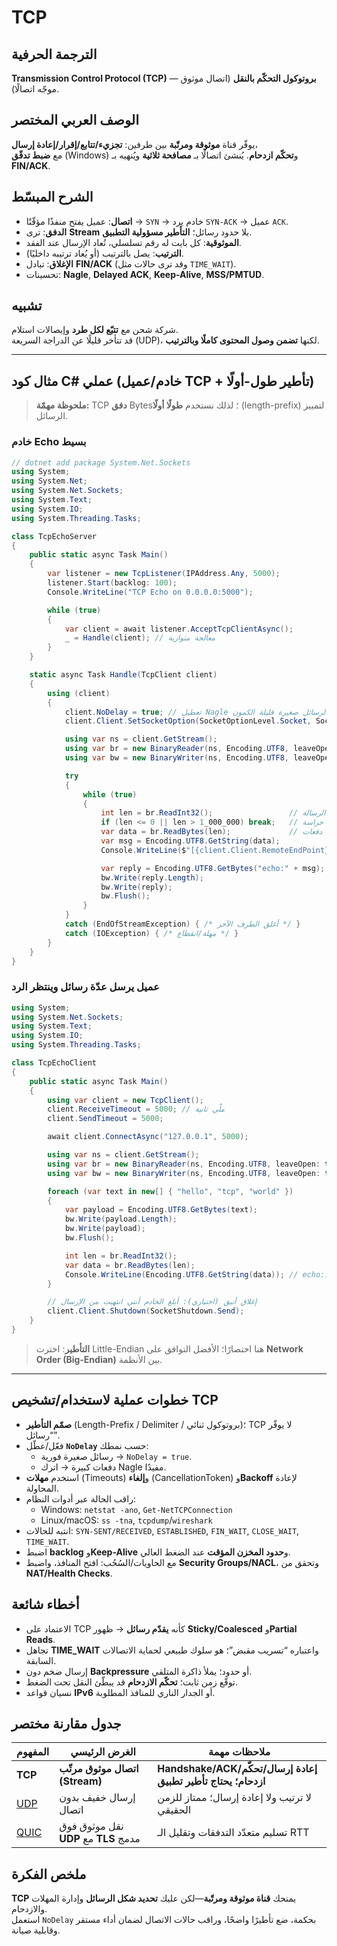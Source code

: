 # **TCP**

## الترجمة الحرفية  
**Transmission Control Protocol (TCP)** — **بروتوكول التحكّم بالنقل** (اتصال موثوق موجّه اتصالًا).

## الوصف العربي المختصر  
يوفّر قناة **موثوقة ومرتّبة** بين طرفين: **تجزيء/تتابع/إقرار/إعادة إرسال**،  
مع **ضبط تدفّق** (Windows) و**تحكّم ازدحام**. يُنشئ اتصالًا بـ **مصافحة ثلاثية** ويُنهيه بـ **FIN/ACK**.

## الشرح المبسّط  
- **اتصال**: عميل يفتح منفذًا مؤقّتًا → `SYN` → خادم يرد `SYN-ACK` → عميل `ACK`.  
- **الدفق**: ترى **Stream** بلا حدود رسائل؛ **التأطير مسؤولية التطبيق**.  
- **الموثوقية**: كل بايت له رقم تسلسلي، تُعاد الإرسال عند الفقد.  
- **الترتيب**: يصل بالترتيب (أو يُعاد ترتيبه داخليًا).  
- **الإغلاق**: تبادل **FIN/ACK** (وقد ترى حالات مثل `TIME_WAIT`).  
- تحسينات: **Nagle**, **Delayed ACK**, **Keep-Alive**, **MSS/PMTUD**.

## تشبيه  
شركة شحن مع **تتبّع لكل طرد** وإيصالات استلام.  
قد تتأخر قليلًا عن الدراجة السريعة (UDP)، لكنها **تضمن وصول المحتوى كاملًا وبالترتيب**.

---

## مثال كود C# عملي (خادم/عميل TCP + تأطير طول-أولًا)

> **ملحوظة مهمّة:** TCP **دفق** Bytes؛ لذلك نستخدم **طولًا أولًا** (length-prefix) لتمييز الرسائل.

### خادم Echo بسيط
```csharp
// dotnet add package System.Net.Sockets
using System;
using System.Net;
using System.Net.Sockets;
using System.Text;
using System.IO;
using System.Threading.Tasks;

class TcpEchoServer
{
    public static async Task Main()
    {
        var listener = new TcpListener(IPAddress.Any, 5000);
        listener.Start(backlog: 100);
        Console.WriteLine("TCP Echo on 0.0.0.0:5000");

        while (true)
        {
            var client = await listener.AcceptTcpClientAsync();
            _ = Handle(client); // معالجة متوازية
        }
    }

    static async Task Handle(TcpClient client)
    {
        using (client)
        {
            client.NoDelay = true; // تعطيل Nagle لرسائل صغيرة قليلة الكمون
            client.Client.SetSocketOption(SocketOptionLevel.Socket, SocketOptionName.KeepAlive, true);

            using var ns = client.GetStream();
            using var br = new BinaryReader(ns, Encoding.UTF8, leaveOpen: true);
            using var bw = new BinaryWriter(ns, Encoding.UTF8, leaveOpen: true);

            try
            {
                while (true)
                {
                    int len = br.ReadInt32();                 // طول الرسالة (LE هنا)
                    if (len <= 0 || len > 1_000_000) break;   // حراسة
                    var data = br.ReadBytes(len);             // قد تأتي على دفعات
                    var msg = Encoding.UTF8.GetString(data);
                    Console.WriteLine($"[{client.Client.RemoteEndPoint}] {msg}");

                    var reply = Encoding.UTF8.GetBytes("echo:" + msg);
                    bw.Write(reply.Length);
                    bw.Write(reply);
                    bw.Flush();
                }
            }
            catch (EndOfStreamException) { /* أغلق الطرف الآخر */ }
            catch (IOException) { /* مهلة/انقطاع */ }
        }
    }
}
```

### عميل يرسل عدّة رسائل وينتظر الرد
```csharp
using System;
using System.Net.Sockets;
using System.Text;
using System.IO;
using System.Threading.Tasks;

class TcpEchoClient
{
    public static async Task Main()
    {
        using var client = new TcpClient();
        client.ReceiveTimeout = 5000; // ملّي ثانية
        client.SendTimeout = 5000;

        await client.ConnectAsync("127.0.0.1", 5000);

        using var ns = client.GetStream();
        using var br = new BinaryReader(ns, Encoding.UTF8, leaveOpen: true);
        using var bw = new BinaryWriter(ns, Encoding.UTF8, leaveOpen: true);

        foreach (var text in new[] { "hello", "tcp", "world" })
        {
            var payload = Encoding.UTF8.GetBytes(text);
            bw.Write(payload.Length);
            bw.Write(payload);
            bw.Flush();

            int len = br.ReadInt32();
            var data = br.ReadBytes(len);
            Console.WriteLine(Encoding.UTF8.GetString(data)); // echo:...
        }

        // إغلاق أنيق (اختياري): أبلغ الخادم أنني انتهيت من الإرسال
        client.Client.Shutdown(SocketShutdown.Send);
    }
}
```

> **التأطير**: اخترت Little-Endian هنا اختصارًا؛ الأفضل التوافق على **Network Order (Big-Endian)** بين الأنظمة.

---

## خطوات عملية لاستخدام/تشخيص TCP
- **صمّم التأطير** (Length-Prefix / Delimiter / بروتوكول ثنائي)؛ TCP لا يوفّر “رسائل”.  
- فعّل/عطّل **`NoDelay`** حسب نمطك:  
  - رسائل صغيرة فورية → `NoDelay = true`.  
  - دفعات كبيرة → اترك Nagle مفيدًا.  
- استخدم **مهلات** (Timeouts) و**إلغاء** (CancellationToken) و**Backoff** لإعادة المحاولة.  
- راقب الحالة عبر أدوات النظام:  
  - Windows: `netstat -ano`, `Get-NetTCPConnection`  
  - Linux/macOS: `ss -tna`, `tcpdump`/`wireshark`  
- انتبه للحالات: `SYN-SENT/RECEIVED`, `ESTABLISHED`, `FIN_WAIT`, `CLOSE_WAIT`, `TIME_WAIT`.  
- اضبط **backlog** و**Keep-Alive** و**حدود المخزن المؤقت** عند الضغط العالي.  
- مع الحاويات/السُحُب: افتح المنافذ، واضبط **Security Groups/NACL**، وتحقق من **NAT/Health Checks**.  

## أخطاء شائعة
- الاعتماد على TCP كأنه **يقدّم رسائل** → ظهور **Sticky/Coalesced** و**Partial Reads**.  
- تجاهل **TIME_WAIT** واعتباره “تسريب مقبض”؛ هو سلوك طبيعي لحماية الاتصالات السابقة.  
- إرسال ضخم دون **Backpressure** أو حدود؛ يملأ ذاكرة المتلقي.  
- توقّع زمن ثابت؛ **تحكّم الازدحام** قد يبطّئ النقل تحت الضغط.  
- نسيان قواعد **IPv6** أو الجدار الناري للمنافذ المطلوبة.  

## جدول مقارنة مختصر

| المفهوم         | الغرض الرئيسي                         | ملاحظات مهمة                                                 |
| --------------- | ------------------------------------- | ------------------------------------------------------------ |
| **TCP**         | **اتصال موثوق مرتّب (Stream)**         | **Handshake/ACK/إعادة إرسال/تحكّم ازدحام؛ يحتاج تأطير تطبيق** |
| [UDP](udp.md)   | إرسال خفيف بدون اتصال                 | لا ترتيب ولا إعادة إرسال؛ ممتاز للزمن الحقيقي                |
| [QUIC](quic.md) | نقل موثوق فوق **UDP** مع **TLS** مدمج | تسليم متعدّد التدفقات وتقليل الـ RTT                          |

## ملخص الفكرة  
**TCP** يمنحك **قناة موثوقة ومرتّبة**—لكن عليك **تحديد شكل الرسائل** وإدارة المهلات والازدحام.  
استعمل `NoDelay` بحكمة، ضع تأطيرًا واضحًا، وراقب حالات الاتصال لضمان أداء مستقر وقابلية صيانة.
